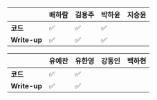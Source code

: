 |              | 배하람 | 김용주 | 박하윤 | 지승윤 |
| ------------ | ------ | ------ | ------ | ------ |
| **코드**     |:white_check_mark:| :white_check_mark: |:white_check_mark:|        |
| **Write-up** |:white_check_mark:| :white_check_mark: |:white_check_mark:|        |

|              | 유예찬 | 유한영 | 강동인 | 백하현 |
| ------------ | ------ | ------ | ------ | ------ |
| **코드**     |:white_check_mark:|:white_check_mark:|        |        |
| **Write-up** |:white_check_mark:|:white_check_mark:|        |        |

